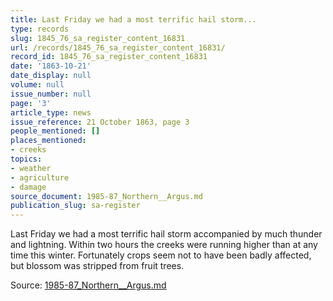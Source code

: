 ```yaml
---
title: Last Friday we had a most terrific hail storm...
type: records
slug: 1845_76_sa_register_content_16831
url: /records/1845_76_sa_register_content_16831/
record_id: 1845_76_sa_register_content_16831
date: '1863-10-21'
date_display: null
volume: null
issue_number: null
page: '3'
article_type: news
issue_reference: 21 October 1863, page 3
people_mentioned: []
places_mentioned:
- creeks
topics:
- weather
- agriculture
- damage
source_document: 1985-87_Northern__Argus.md
publication_slug: sa-register
---
```


Last Friday we had a most terrific hail storm accompanied by much thunder and lightning.  Within two hours the creeks were running higher than at any time this winter.  Fortunately crops seem not to have been badly affected, but blossom was stripped from fruit trees.

Source: [1985-87_Northern__Argus.md](/downloads/markdown/1985-87_Northern__Argus.md)
